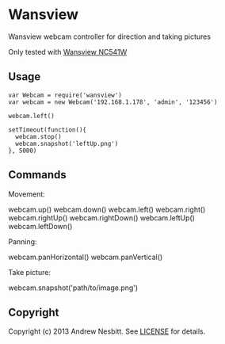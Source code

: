# Wansview

Wansview webcam controller for direction and taking pictures

Only tested with [Wansview NC541W](http://www.amazon.co.uk/gp/product/B006UCJ64S/ref=as_li_ss_tl?ie=UTF8&camp=1634&creative=19450&creativeASIN=B006UCJ64S&linkCode=as2&tag=teabass-21)

## Usage

    var Webcam = require('wansview')
    var webcam = new Webcam('192.168.1.178', 'admin', '123456')

    webcam.left()

    setTimeout(function(){
      webcam.stop()
      webcam.snapshot('leftUp.png')
    }, 5000)


## Commands

Movement:

  webcam.up()
  webcam.down()
  webcam.left()
  webcam.right()
  webcam.rightUp()
  webcam.rightDown()
  webcam.leftUp()
  webcam.leftDown()

Panning:

  webcam.panHorizontal()
  webcam.panVertical()

Take picture:

  webcam.snapshot('path/to/image.png')

## Copyright

Copyright (c) 2013 Andrew Nesbitt. See [LICENSE](https://github.com/andrew/wansview/blob/master/LICENSE) for details.
